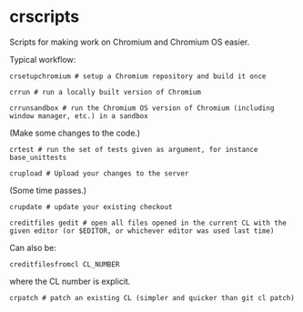 # crscripts

Scripts for making work on Chromium and Chromium OS easier.

Typical workflow:

`crsetupchromium # setup a Chromium repository and build it once`

`crrun # run a locally built version of Chromium`

`crrunsandbox # run the Chromium OS version of Chromium (including window manager, etc.) in a sandbox`

(Make some changes to the code.)

`crtest # run the set of tests given as argument, for instance base_unittests`

`crupload # Upload your changes to the server`

(Some time passes.)

`crupdate # update your existing checkout`

`creditfiles gedit # open all files opened in the current CL with the 
given editor (or $EDITOR, or whichever editor was used last time)`

Can also be:

`creditfilesfromcl CL_NUMBER`

where the CL number is explicit.

`crpatch # patch an existing CL (simpler and quicker than git cl patch)`
